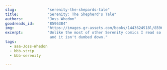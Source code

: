 ```yaml
---
slug:              "serenity-the-shepards-tale"
title:             "Serenity: The Shepherd's Tale"
authors:           "Joss Whedon"
goodreads_id:      "8596384"
img:               "https://images.gr-assets.com/books/1443624918l/8596384.jpg"
excerpt:           "Unlike the most of other Serenity comics I read so far, this one has character development, it adds to the whole story 
                    and it isn't dumbed down."
tags:
  - aaa-Joss-Whedon
  - bbb-strip
  - bbb-serenity
  
---
```


